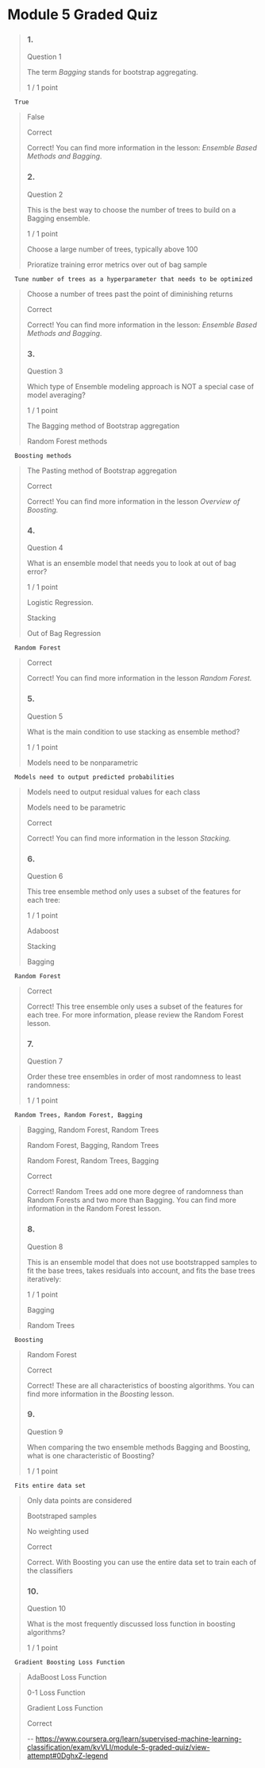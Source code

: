 # Module 5 Graded Quiz
> ### 1.
> 
> Question 1
> 
> The term _Bagging_ stands for bootstrap aggregating.
> 
> 1 / 1 point
> 

      True 
> 
>  False 
> 
> Correct
> 
> Correct! You can find more information in the lesson: _Ensemble Based Methods and Bagging_.
> 
> ### 2.
> 
> Question 2
> 
> This is the best way to choose the number of trees to build on a Bagging ensemble.
> 
> 1 / 1 point
> 
>  Choose a large number of trees, typically above 100 
> 
>  Prioratize training error metrics over out of bag sample 
> 

      Tune number of trees as a hyperparameter that needs to be optimized 
> 
>  Choose a number of trees past the point of diminishing returns 
> 
> Correct
> 
> Correct! You can find more information in the lesson: _Ensemble Based Methods and Bagging_.
> 
> ### 3.
> 
> Question 3
> 
> Which type of Ensemble modeling approach is NOT a special case of model averaging?
> 
> 1 / 1 point
> 
>  The Bagging method of Bootstrap aggregation 
> 
>  Random Forest methods 
> 

      Boosting methods 
> 
>  The Pasting method of Bootstrap aggregation 
> 
> Correct
> 
> Correct! You can find more information in the lesson _Overview of Boosting._
> 
> ### 4.
> 
> Question 4
> 
> What is an ensemble model that needs you to look at out of bag error?
> 
> 1 / 1 point
> 
>  Logistic Regression. 
> 
>  Stacking 
> 
>  Out of Bag Regression 
> 

      Random Forest 
> 
> Correct
> 
> Correct! You can find more information in the lesson _Random Forest._
> 
> ### 5.
> 
> Question 5
> 
> What is the main condition to use stacking as ensemble method?
> 
> 1 / 1 point
> 
>  Models need to be nonparametric 
> 

      Models need to output predicted probabilities 
> 
>  Models need to output residual values for each class 
> 
>  Models need to be parametric 
> 
> Correct
> 
> Correct! You can find more information in the lesson _Stacking._
> 
> ### 6.
> 
> Question 6
> 
> This tree ensemble method only uses a subset of the features for each tree:
> 
> 1 / 1 point
> 
>  Adaboost 
> 
>  Stacking 
> 
>  Bagging 
> 

      Random Forest 
> 
> Correct
> 
> Correct! This tree ensemble only uses a subset of the features for each tree. For more information, please review the Random Forest lesson.
> 
> ### 7.
> 
> Question 7
> 
> Order these tree ensembles in order of most randomness to least randomness:
> 
> 1 / 1 point
> 

      Random Trees, Random Forest, Bagging 
> 
>  Bagging, Random Forest, Random Trees 
> 
>  Random Forest, Bagging, Random Trees 
> 
>  Random Forest, Random Trees, Bagging 
> 
> Correct
> 
> Correct! Random Trees add one more degree of randomness than Random Forests and two more than Bagging. You can find more information in the Random Forest lesson.
> 
> ### 8.
> 
> Question 8
> 
> This is an ensemble model that does not use bootstrapped samples to fit the base trees, takes residuals into account, and fits the base trees iteratively:
> 
> 1 / 1 point
> 
>  Bagging 
> 
>  Random Trees 
> 

      Boosting 
> 
>  Random Forest 
> 
> Correct
> 
> Correct! These are all characteristics of boosting algorithms. You can find more information in the _Boosting_ lesson.
> 
> ### 9.
> 
> Question 9
> 
> When comparing the two ensemble methods Bagging and Boosting, what is one characteristic of Boosting?
> 
> 1 / 1 point
> 

      Fits entire data set 
> 
>  Only data points are considered 
> 
>  Bootstraped samples 
> 
>  No weighting used 
> 
> Correct
> 
> Correct. With Boosting you can use the entire data set to train each of the classifiers
> 
> ### 10.
> 
> Question 10
> 
> What is the most frequently discussed loss function in boosting algorithms?
> 
> 1 / 1 point
> 

      Gradient Boosting Loss Function 
> 
>  AdaBoost Loss Function 
> 
>  0-1 Loss Function 
> 
>  Gradient Loss Function 
> 
> Correct
>
> -- https://www.coursera.org/learn/supervised-machine-learning-classification/exam/kvVLI/module-5-graded-quiz/view-attempt#0DghxZ-legend
